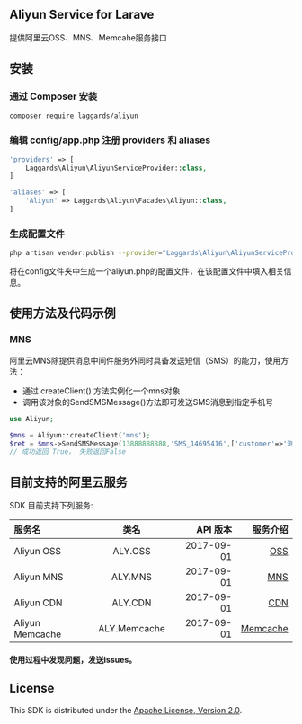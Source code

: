 ## Aliyun Service for Larave

提供阿里云OSS、MNS、Memcahe服务接口

## 安装

### 通过 Composer 安装

```sh
composer require laggards/aliyun
```

### 编辑 config/app.php 注册 providers 和 aliases

```php
'providers' => [
    Laggards\Aliyun\AliyunServiceProvider::class,
]
```

```php
'aliases' => [
    'Aliyun' => Laggards\Aliyun\Facades\Aliyun::class,
]
```

### 生成配置文件

```sh
php artisan vendor:publish --provider="Laggards\Aliyun\AliyunServiceProvider"
```
将在config文件夹中生成一个aliyun.php的配置文件，在该配置文件中填入相关信息。

## 使用方法及代码示例

### MNS
阿里云MNS除提供消息中间件服务外同时具备发送短信（SMS）的能力，使用方法：
 - 通过 createClient() 方法实例化一个mns对象
 - 调用该对象的SendSMSMessage()方法即可发送SMS消息到指定手机号

 ```php
 use Aliyun;

 $mns = Aliyun::createClient('mns');    
 $ret = $mns->SendSMSMessage(13888888888,'SMS_14695416',['customer'=>'测试']);   
 // 成功返回 True， 失败返回False
 ```


## 目前支持的阿里云服务

SDK 目前支持下列服务:

| 服务名  | 类名  | API 版本 | 服务介绍
| :------------ |:---------------:| -----:| -----:|
| Aliyun OSS    | ALY.OSS | 2017-09-01 | [OSS](https://www.aliyun.com/product/oss) |
| Aliyun MNS    | ALY.MNS | 2017-09-01 | [MNS](https://www.aliyun.com/product/mns) |
| Aliyun CDN    | ALY.CDN | 2017-09-01 | [CDN](https://www.aliyun.com/product/cdn) |
| Aliyun Memcache | ALY.Memcache | 2017-09-01 | [Memcache](https://www.aliyun.com/product/ocs) |


#### 使用过程中发现问题，发送issues。

## License

This SDK is distributed under the
[Apache License, Version 2.0](http://www.apache.org/licenses/LICENSE-2.0).
